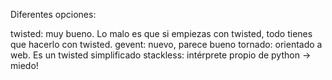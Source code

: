 Diferentes opciones:

twisted: muy bueno. Lo malo es que si empiezas con twisted, todo tienes que hacerlo con twisted.
gevent: nuevo, parece bueno
tornado: orientado a web. Es un twisted simplificado
stackless: intérprete propio de python -> miedo!
